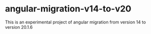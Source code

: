 # angular-migration-v14-to-v20
This is an experimental project of angular migration from version 14 to version 20.1.6 
